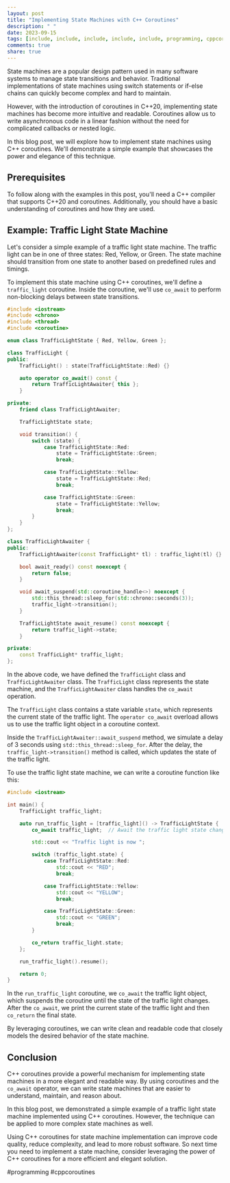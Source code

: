 ```yaml
---
layout: post
title: "Implementing State Machines with C++ Coroutines"
description: " "
date: 2023-09-15
tags: [include, include, include, include, include, programming, cppcoroutines]
comments: true
share: true
---
```


State machines are a popular design pattern used in many software systems to manage state transitions and behavior. Traditional implementations of state machines using switch statements or if-else chains can quickly become complex and hard to maintain.

However, with the introduction of coroutines in C++20, implementing state machines has become more intuitive and readable. Coroutines allow us to write asynchronous code in a linear fashion without the need for complicated callbacks or nested logic.

In this blog post, we will explore how to implement state machines using C++ coroutines. We'll demonstrate a simple example that showcases the power and elegance of this technique.

## Prerequisites

To follow along with the examples in this post, you'll need a C++ compiler that supports C++20 and coroutines. Additionally, you should have a basic understanding of coroutines and how they are used.

## Example: Traffic Light State Machine

Let's consider a simple example of a traffic light state machine. The traffic light can be in one of three states: Red, Yellow, or Green. The state machine should transition from one state to another based on predefined rules and timings.

To implement this state machine using C++ coroutines, we'll define a `traffic_light` coroutine. Inside the coroutine, we'll use `co_await` to perform non-blocking delays between state transitions.

```cpp
#include <iostream>
#include <chrono>
#include <thread>
#include <coroutine>

enum class TrafficLightState { Red, Yellow, Green };

class TrafficLight {
public:
    TrafficLight() : state(TrafficLightState::Red) {}

    auto operator co_await() const {
        return TrafficLightAwaiter{ this };
    }

private:
    friend class TrafficLightAwaiter;

    TrafficLightState state;

    void transition() {
        switch (state) {
            case TrafficLightState::Red:
                state = TrafficLightState::Green;
                break;

            case TrafficLightState::Yellow:
                state = TrafficLightState::Red;
                break;

            case TrafficLightState::Green:
                state = TrafficLightState::Yellow;
                break;
        }
    }
};

class TrafficLightAwaiter {
public:
    TrafficLightAwaiter(const TrafficLight* tl) : traffic_light(tl) {}

    bool await_ready() const noexcept {
        return false;
    }

    void await_suspend(std::coroutine_handle<>) noexcept {
        std::this_thread::sleep_for(std::chrono::seconds(3));
        traffic_light->transition();
    }

    TrafficLightState await_resume() const noexcept {
        return traffic_light->state;
    }

private:
    const TrafficLight* traffic_light;
};
```

In the above code, we have defined the `TrafficLight` class and `TrafficLightAwaiter` class. The `TrafficLight` class represents the state machine, and the `TrafficLightAwaiter` class handles the `co_await` operation.

The `TrafficLight` class contains a state variable `state`, which represents the current state of the traffic light. The `operator co_await` overload allows us to use the traffic light object in a coroutine context.

Inside the `TrafficLightAwaiter::await_suspend` method, we simulate a delay of 3 seconds using `std::this_thread::sleep_for`. After the delay, the `traffic_light->transition()` method is called, which updates the state of the traffic light.

To use the traffic light state machine, we can write a coroutine function like this:

```cpp
#include <iostream>

int main() {
    TrafficLight traffic_light;

    auto run_traffic_light = [traffic_light]() -> TrafficLightState {
        co_await traffic_light;  // Await the traffic light state change

        std::cout << "Traffic light is now ";

        switch (traffic_light.state) {
            case TrafficLightState::Red:
                std::cout << "RED";
                break;

            case TrafficLightState::Yellow:
                std::cout << "YELLOW";
                break;

            case TrafficLightState::Green:
                std::cout << "GREEN";
                break;
        }

        co_return traffic_light.state;
    };

    run_traffic_light().resume();

    return 0;
}
```

In the `run_traffic_light` coroutine, we `co_await` the traffic light object, which suspends the coroutine until the state of the traffic light changes. After the `co_await`, we print the current state of the traffic light and then `co_return` the final state.

By leveraging coroutines, we can write clean and readable code that closely models the desired behavior of the state machine.

## Conclusion

C++ coroutines provide a powerful mechanism for implementing state machines in a more elegant and readable way. By using coroutines and the `co_await` operator, we can write state machines that are easier to understand, maintain, and reason about.

In this blog post, we demonstrated a simple example of a traffic light state machine implemented using C++ coroutines. However, the technique can be applied to more complex state machines as well.

Using C++ coroutines for state machine implementation can improve code quality, reduce complexity, and lead to more robust software. So next time you need to implement a state machine, consider leveraging the power of C++ coroutines for a more efficient and elegant solution.

#programming #cppcoroutines